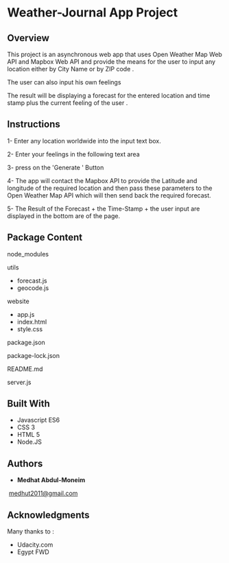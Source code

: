 # Weather-Journal App Project

## Overview
This project is an asynchronous web app that uses Open Weather Map Web API and Mapbox Web API and provide the means for the user to input any location either by City Name or by ZIP code .

The user can also input his own feelings

The result will be displaying a forecast for the entered location and time stamp plus the current feeling of the user .

## Instructions
1- Enter any location worldwide into the input text box.

2- Enter your feelings in the following text area

3- press on the 'Generate ' Button

4- The app will contact the Mapbox API to provide the Latitude and longitude of the required location and then pass these parameters to the Open Weather Map API which will then send back the required forecast.

5- The Result of the Forecast  + the Time-Stamp + the user input are displayed in the bottom are of the page.

## Package Content
node_modules

utils

- forecast.js
- geocode.js

website

- app.js
- index.html
- style.css

package.json

package-lock.json

README.md

server.js

## Built With

* Javascript ES6
* CSS 3
* HTML 5
* Node.JS

## Authors

* **Medhat Abdul-Moneim** 

​       medhut2011@gmail.com

## Acknowledgments

Many thanks to :

* Udacity.com
* Egypt FWD